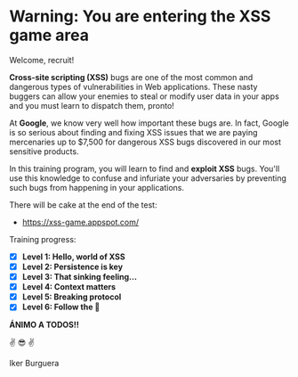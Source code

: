 # Warning: You are entering the XSS game area

Welcome, recruit!

**Cross-site scripting (XSS)** bugs are one of the most common and dangerous types of vulnerabilities in Web applications. These nasty buggers can allow your enemies to steal or modify user data in your apps and you must learn to dispatch them, pronto! 

At **Google**, we know very well how important these bugs are. In fact, Google is so serious about finding and fixing XSS issues that we are paying mercenaries up to $7,500 for dangerous XSS bugs discovered in our most sensitive products. 

In this training program, you will learn to find and **exploit XSS** bugs. You'll use this knowledge to confuse and infuriate your adversaries by preventing such bugs from happening in your applications. 

There will be cake at the end of the test:

- https://xss-game.appspot.com/

Training progress:

- [x] **Level 1: Hello, world of XSS**
- [x] **Level 2: Persistence is key**	
- [x] **Level 3: That sinking feeling...**
- [x] **Level 4: Context matters**	
- [x] **Level 5: Breaking protocol**	
- [x] **Level 6: Follow the 🐇**	

**ÁNIMO A TODOS!!** 

 :v: :sunglasses: :v: 

Iker Burguera 

